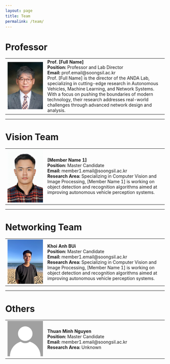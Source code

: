 ```yaml
---
layout: page
title: Team
permalink: /team/
---
```


# Professor
<table>
  <tr>
    <td style="border: none;width: 25%">
      <img src="/images/members/myoo.jpg" alt="Prof. [Full Name]">
    </td>
    <td style="border: none;">
      <strong>Prof. [Full Name]</strong><br>
      <strong>Position:</strong> Professor and Lab Director<br>
      <strong>Email:</strong> prof.email@soongsil.ac.kr<br>
      Prof. [Full Name] is the director of the ANDA Lab, specializing in cutting-edge research in Autonomous Vehicles, Machine Learning, and Network Systems. With a focus on pushing the boundaries of modern technology, their research addresses real-world challenges through advanced network design and analysis.
    </td>
  </tr>
</table>

---

# Vision Team
<table style="border-collapse: collapse; border: none;">
  <tr>
    <td style="border: none;width: 25%">
      <img src="/images/members/hphnngcquan.jpg" alt="[Member Name 1]">
    </td>
    <td style="border: none;">
      <strong>[Member Name 1]</strong><br>
      <strong>Position:</strong> Master Candidate<br>
      <strong>Email:</strong> member1.email@soongsil.ac.kr<br>
      <strong>Research Area:</strong> Specializing in Computer Vision and Image Processing, [Member Name 1] is working on object detection and recognition algorithms aimed at improving autonomous vehicle perception systems.
    </td>
    
  </tr>
</table>


---

# Networking Team

<table style="border-collapse: collapse; border: none;">
  <tr>
    <td style="border: none;width: 25%">
      <img src="/images/members/kbui.jpg" alt="[Member Name 1]">
    </td>
    <td style="border: none;">
      <strong>Khoi Anh BUi</strong><br>
      <strong>Position:</strong> Master Candidate<br>
      <strong>Email:</strong> member1.email@soongsil.ac.kr<br>
      <strong>Research Area:</strong> Specializing in Computer Vision and Image Processing, [Member Name 1] is working on object detection and recognition algorithms aimed at improving autonomous vehicle perception systems.
    </td>
    
  </tr>
</table>

---

# Others
<table style="border-collapse: collapse; border: none;">
  <tr>
    <td style="border: none;width: 25%">
      <img src="/images/members/member.jpg" alt="[Member Name 1]">
    </td>
    <td style="border: none;">
      <strong>Thuan Minh Nguyen</strong><br>
      <strong>Position:</strong> Master Candidate<br>
      <strong>Email:</strong> member1.email@soongsil.ac.kr<br>
      <strong>Research Area:</strong> Unknown
    </td>
    
  </tr>
</table>